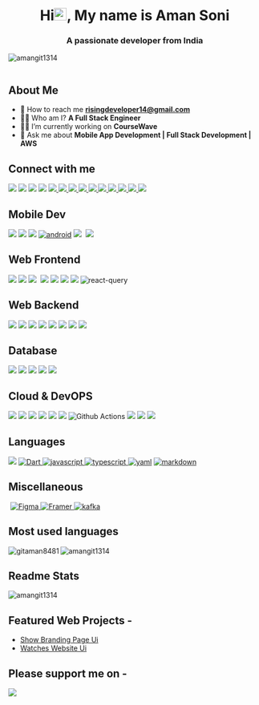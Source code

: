 <h1 align="center">Hi<img src="https://media.giphy.com/media/hvRJCLFzcasrR4ia7z/giphy.gif" width="25px">, My name is Aman Soni </h1>
<h3 align="center">A passionate developer from India</h3>
<p align="left"> <img src="https://komarev.com/ghpvc/?username=myster10ushu1k&label=Profile%20views&color=0e75b6&style=juicyfresh" alt="amangit1314" /> </p>
<p align="left"> <a href="https://github-profile-trophy.vercel.app/?username=amangit1314&theme=onedark"><img src="https://github-profile-trophy.vercel.app/?username=amangit1314&theme=juicyfresh" alt="" /></a> </p>

## About Me

- 📧 How to reach me **<risingdeveloper14@gmail.com>**
- 👨‍💻 Who am I? **A Full Stack Engineer**
- 👨‍🔬 I’m currently working on **CourseWave**
- 💬 Ask me about **Mobile App Development | Full Stack Development | AWS**

## Connect with me

<p align="left">

  <a href="https://twitter.com/soni07_aman"><img src="https://img.shields.io/badge/X-%23000000.svg?style=for-the-badge&logo=X&logoColor=white" /></a>
  <a href="https://dribbble.com/amansoni53453"><img src="https://img.shields.io/badge/Dribbble-EA4C89?style=for-the-badge&logo=dribbble&logoColor=white" /></a>
  <a href="https://www.leetcode.com/mysterioushulk" /><img src="https://img.shields.io/badge/-LeetCode-FFA116?style=for-the-badge&logo=LeetCode&logoColor=black"/></a>
  <a href="https://linktr.ee/MysteriousHulk" /><img src="https://img.shields.io/badge/linktree-39E09B?style=for-the-badge&logo=linktree&logoColor=white"/></a>
  <a href="https://codepen.io/gitaman8481"> <img src="https://img.shields.io/badge/Codepen-000000?style=for-the-badge&logo=codepen&logoColor=white"/> </a>
  <a href="https://codesandbox.com/amangit1314"> <img src="https://img.shields.io/badge/Codesandbox-040404?style=for-the-badge&logo=codesandbox&logoColor=DBDBDB"/> </a>
  <a href="https://linkedin.com/in/aman-soni1"> <img src="https://img.shields.io/badge/linkedin-%230077B5.svg?style=for-the-badge&logo=linkedin&logoColor=white"/> </a>
  <a href="https://discord.com"> <img src="https://img.shields.io/badge/Discord-%235865F2.svg?style=for-the-badge&logo=discord&logoColor=white"/> </a>
  <a href="https://instagram.com/flutter.rising.dev"> <img src="https://img.shields.io/badge/Instagram-%23E4405F.svg?style=for-the-badge&logo=Instagram&logoColor=white"/> </a>
  <a href="https://www.hackerrank.com/amansoni53453"> <img src="https://img.shields.io/badge/-Hackerrank-2EC866?style=for-the-badge&logo=HackerRank&logoColor=white
  "/> </a>
  <a href="https://dev.to/amangit1314"> <img src="https://img.shields.io/badge/dev.to-0A0A0A?style=for-the-badge&logo=dev.to&logoColor=white"/> </a>
  <a href=""> <img src="https://img.shields.io/badge/Medium-12100E?style=for-the-badge&logo=medium&logoColor=white"/> </a>
  <a href="https://stackoverflow.com/users/13362693"> <img src="https://img.shields.io/badge/-Stackoverflow-FE7A16?style=for-the-badge&logo=stack-overflow&logoColor=white"/> </a>
  <a href="[https://stackoverflow.com/users/13362693](https://auth.geeksforgeeks.org/user/https://auth.geeksforgeeks.org/user/amansoni53453/practice)"> <img src="https://img.shields.io/badge/GeeksforGeeks-gray?style=for-the-badge&logo=geeksforgeeks&logoColor=35914c"/> </a>

</p>

## Mobile Dev
<p align="left">
  <img src="https://img.shields.io/badge/java-%23ED8B00.svg?style=for-the-badge&logo=openjdk&logoColor=white"></img>
  <img src="https://img.shields.io/badge/kotlin-%237F52FF.svg?style=for-the-badge&logo=kotlin&logoColor=white"> </img>
 <img src="https://img.shields.io/badge/Gradle-02303A.svg?style=for-the-badge&logo=Gradle&logoColor=white"> </img>
 <a href="https://www.python.org" target="_blank"> <img src="https://img.shields.io/badge/Android-3DDC84?style=for-the-badge&logo=android&logoColor=white" alt="android"/></a>
  <img src="https://img.shields.io/badge/dart-%230175C2.svg?style=for-the-badge&logo=dart&logoColor=white"> <img/>
  <img src="https://img.shields.io/badge/Flutter-%2302569B.svg?style=for-the-badge&logo=Flutter&logoColor=white" />

</p>

## Web Frontend
<p align="left">
  <img src="https://img.shields.io/badge/html5-%23E34F26.svg?style=for-the-badge&logo=html5&logoColor=white"></img>
  <img src="https://img.shields.io/badge/css3-%231572B6.svg?style=for-the-badge&logo=css3&logoColor=white"> </img>
  <img src="https://img.shields.io/badge/react-%2320232a.svg?style=for-the-badge&logo=react&logoColor=%2361DAFB"> <img/>
  <img src="https://img.shields.io/badge/Next-black?style=for-the-badge&logo=next.js&logoColor=white"> </img>
  <img src="https://img.shields.io/badge/tailwindcss-%2338B2AC.svg?style=for-the-badge&logo=tailwind-css&logoColor=white" />
  <img src="https://img.shields.io/badge/redux-%23593d88.svg?style=for-the-badge&logo=redux&logoColor=white"> </img>
  <img src="https://img.shields.io/badge/radix%20ui-161618.svg?style=for-the-badge&logo=radix-ui&logoColor=white"> </img>
  <img src="https://img.shields.io/badge/-React%20Query-FF4154?style=for-the-badge&logo=react%20query&logoColor=white" alt="react-query"/>
<!--   <img src="https://img.shields.io/badge/threejs-black?style=for-the-badge&logo=three.js&logoColor=white"> </img>
  <img src="https://img.shields.io/badge/web3.js-F16822?style=for-the-badge&logo=web3.js&logoColor=white"> </img> -->
</p>

## Web Backend

<p align="left">
  <img src="https://img.shields.io/badge/javascript-%23323330.svg?style=for-the-badge&logo=javascript&logoColor=%23F7DF1E"> </img>
  <img src="https://img.shields.io/badge/typescript-%23007ACC.svg?style=for-the-badge&logo=typescript&logoColor=white"> </img>
<!--   <img src="https://img.shields.io/badge/Bun-%23000000.svg?style=for-the-badge&logo=bun&logoColor=white"> </img> -->
  <img src="https://img.shields.io/badge/JWT-black?style=for-the-badge&logo=JSON%20web%20tokens"> </img>
  <img src="https://img.shields.io/badge/NPM-%23CB3837.svg?style=for-the-badge&logo=npm&logoColor=white"> </img>
  <img src="https://img.shields.io/badge/Next-black?style=for-the-badge&logo=next.js&logoColor=whit"> </img>
  <img src="https://img.shields.io/badge/node.js-6DA55F?style=for-the-badge&logo=node.js&logoColor=white"> </img>
  <img src="https://img.shields.io/badge/Socket.io-black?style=for-the-badge&logo=socket.io&badgeColor=010101"> </img>
  <img src="https://img.shields.io/badge/express.js-%23404d59.svg?style=for-the-badge&logo=express&logoColor=%2361DAFB"> </img>
</p>

## Database

<p align="left">
  <img src="https://img.shields.io/badge/Prisma-3982CE?style=for-the-badge&logo=Prisma&logoColor=white"> </img>
  <img src="https://img.shields.io/badge/Amazon%20DynamoDB-4053D6?style=for-the-badge&logo=Amazon%20DynamoDB&logoColor=white"> </img>
  <img src="https://img.shields.io/badge/redis-%23DD0031.svg?style=for-the-badge&logo=redis&logoColor=white"> </img>
  <img src="https://img.shields.io/badge/postgres-%23316192.svg?style=for-the-badge&logo=postgresql&logoColor=white"> </img>
  <img src="https://img.shields.io/badge/MongoDB-%234ea94b.svg?style=for-the-badge&logo=mongodb&logoColor=white"> </img>
</p>

## Cloud & DevOPS

<p align="left">
  <img src="https://img.shields.io/badge/AWS-%23FF9900.svg?style=for-the-badge&logo=amazon-aws&logoColor=white"> </img>
  <img src="https://img.shields.io/badge/vercel-%23000000.svg?style=for-the-badge&logo=vercel&logoColor=white"> </img>
  <img src="https://img.shields.io/badge/Firebase-039BE5?style=for-the-badge&logo=Firebase&logoColor=white"> </img>
  <img src="https://img.shields.io/badge/Supabase-3ECF8E?style=for-the-badge&logo=supabase&logoColor=white"> </img>
  <img src="https://img.shields.io/badge/docker-%230db7ed.svg?style=for-the-badge&logo=docker&logoColor=white"> </img>
  <img src="https://img.shields.io/badge/kubernetes-%23326ce5.svg?style=for-the-badge&logo=kubernetes&logoColor=white"> </img>
  <img src="https://img.shields.io/badge/github%20actions-%232671E5.svg?style=for-the-badge&logo=githubactions&logoColor=white" alt="Github Actions"/> 
  <img src="https://img.shields.io/badge/grafana-%23F46800.svg?style=for-the-badge&logo=grafana&logoColor=white"> </img>
  <img src="https://img.shields.io/badge/Prometheus-E6522C?style=for-the-badge&logo=Prometheus&logoColor=white"> </img>
  <img src="https://img.shields.io/badge/terraform-%235835CC.svg?style=for-the-badge&logo=terraform&logoColor=white" > </img>
</p>


## Languages
<p align="left>

<a> <img src="https://img.shields.io/badge/java-%23ED8B00.svg?style=for-the-badge&logo=openjdk&logoColor=white"></img> </a>
<a> <img src="https://img.shields.io/badge/kotlin-%237F52FF.svg?style=for-the-badge&logo=kotlin&logoColor=white"> </img> </a>
<a href="https://cpp.org" target="_blank"> <img src="https://img.shields.io/badge/Dart-0175C2?style=for-the-badge&logo=dart&logoColor=white" alt="Dart"/> </a>
<a href="https://developer.mozilla.org/en-US/docs/Web/JavaScript" target="_blank"> <img src="https://img.shields.io/badge/JavaScript-323330?style=for-the-badge&logo=javascript&logoColor=F7DF1E" alt="javascript" /> </a>
<a href="https://developer.mozilla.org/en-US/docs/Web/TypesScript" target="_blank"> <img src="https://img.shields.io/badge/Typescript-07689F?style=for-the-badge&logo=typescript&logoColor=white" alt="typescript" /> </a>
<a href="https://www.python.org" target="_blank"> <img src="https://img.shields.io/badge/yaml-%23ffffff.svg?style=for-the-badge&logo=yaml&logoColor=151515" alt="yaml"/></a>
<a href="https://www.python.org" target="_blank"> <img src="https://img.shields.io/badge/markdown-%23000000.svg?style=for-the-badge&logo=markdown&logoColor=white" alt="markdown"/></a>
<!-- <a href="https://www.python.org" target="_blank"> <img src="https://img.shields.io/badge/rust-%23000000.svg?style=for-the-badge&logo=rust&logoColor=white" alt="rust"/></a> -->
</p>

## Miscellaneous
<p align="left>
<a href="" > <img src="https://img.shields.io/badge/Rabbitmq-FF6600?style=for-the-badge&logo=rabbitmq&logoColor=white" alt=""Rabbit Mq> </img> </a>
<a href="https://developer.mozilla.org/en-US/docs/Web/JavaScript" target="_blank"> <img src="https://img.shields.io/badge/figma-%23F24E1E.svg?style=for-the-badge&logo=figma&logoColor=white" alt="Figma" /> </a>
<a href="https://developer.mozilla.org/en-US/docs/Web/TypesScript" target="_blank"> <img src="https://img.shields.io/badge/Framer-black?style=for-the-badge&logo=framer&logoColor=blue" alt="Framer" /> </a>
<a href="https://www.python.org" target="_blank"> <img src="https://img.shields.io/badge/Apache%20Kafka-000?style=for-the-badge&logo=apachekafka" alt="kafka"/></a>

</p>

## Most used languages

   <img align="left" src="https://github-readme-stats.vercel.app/api/top-langs?username=amangit1314&theme=shades-of-purple&show_icons=true&locale=en&layout=compact" alt="gitaman8481" />
   <img align="center" src="https://github-readme-stats.vercel.app/api?username=amangit1314&theme=shades-of-purple&show_icons=true&locale=en" alt="amangit1314" />

## Readme Stats

  <p>
     <img align="center" src="https://github-readme-streak-stats.herokuapp.com/?user=amangit1314&theme=shades-of-purple" alt="amangit1314" />
  </p>

## Featured Web Projects -

- <a href="https://amangit1314.github.io/Shoe-Brand-Landing-Page/ ">Show Branding Page Ui </a>
- <a href="https://amangit1314.github.io/watches_web/ "> Watches Website Ui </a>

## Please support me on -

<a href="https://www.buymeacoffee.com/amanSoni "><img src="https://img.shields.io/badge/Buy_Me_A_Coffee-FFDD00?style=for-the-badge&logo=buy-me-a-coffee&logoColor=black" /></a>
